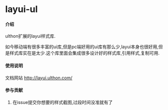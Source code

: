 # layui-ul

#### 介绍
ulthon扩展的layui样式库.

如今移动端有很多丰富的ui库,但是pc端好用的ui库有那么少,layui本身也很好用,但是样式库实在是太少.这个库里面会集成很多设计好的样式库,引用样式,复制可用.

#### 使用说明

文档网站 http://layui.ulthon.com/


#### 参与贡献

1.  在issue提交你想要的样式截图,过段时间没准就有了


